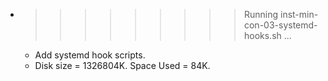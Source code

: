 * >>>>>>>>> Running inst-min-con-03-systemd-hooks.sh ...
  * Add systemd hook scripts.
  * Disk size = 1326804K. Space Used = 84K.

